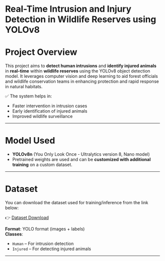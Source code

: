 # Real-Time Intrusion and Injury Detection in Wildlife Reserves using YOLOv8

# Project Overview

This project aims to **detect human intrusions** and **identify injured animals** in **real-time** within **wildlife reserves** using the YOLOv8 object detection model. It leverages computer vision and deep learning to aid forest officials and wildlife conservation teams in enhancing protection and rapid response in natural habitats.

✅ The system helps in:
- Faster intervention in intrusion cases
- Early identification of injured animals
- Improved wildlife surveillance

---

# Model Used

- **YOLOv8n** (You Only Look Once - Ultralytics version 8, Nano model)
- Pretrained weights are used and can be **customized with additional training** on a custom dataset.

---

# Dataset

You can download the dataset used for training/inference from the link below:

👉 [Dataset Download](https://github.com/jayantbansal05/Realtime-Wildlife-Monitoring-and-Intrusion-Detection-using-YOLO#dataset-links)

**Format**: YOLO format (images + labels)  
**Classes**:
- `Human` – For intrusion detection  
- `Injured` – For detecting injured animals

---

